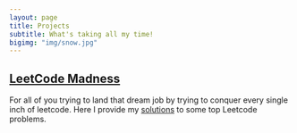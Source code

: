 ```yaml
---
layout: page
title: Projects
subtitle: What's taking all my time!
bigimg: "img/snow.jpg"
---
```


## [LeetCode Madness](projects/programming_problems/problems.md)

   For all of you trying to land that dream job by trying to conquer every single inch of leetcode. Here I provide my [solutions](projects/programming_problems/problems.md) to some top Leetcode problems.